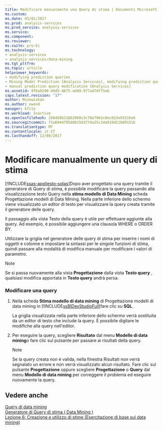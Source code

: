 ```yaml
---
title: Modificare manualmente una Query di stima | Documenti Microsoft
ms.custom: 
ms.date: 03/01/2017
ms.prod: analysis-services
ms.prod_service: analysis-services
ms.service: 
ms.component: 
ms.reviewer: 
ms.suite: pro-bi
ms.technology:
- analysis-services
- analysis-services/data-mining
ms.tgt_pltfrm: 
ms.topic: article
helpviewer_keywords:
- modifying prediction queries
- Mining Model Prediction [Analysis Services], modifying prediction queries
- manual prediction query modification [Analysis Services]
ms.assetid: 9f6a9298-49d5-4675-ad49-977a47dff5a6
caps.latest.revision: "17"
author: Minewiskan
ms.author: owend
manager: kfile
ms.workload: Inactive
ms.openlocfilehash: 2b0450b31862960c3c78e7061c0ec823e93316e6
ms.sourcegitcommit: f1a6944f95dd015d3774a25c14a919421b09151b
ms.translationtype: MT
ms.contentlocale: it-IT
ms.lasthandoff: 12/08/2017
---
```

# <a name="manually-edit-a-prediction-query"></a>Modificare manualmente un query di stima
[!INCLUDE[ssas-appliesto-sqlas](../../includes/ssas-appliesto-sqlas.md)]Dopo aver progettato una query tramite il generatore di Query di stima, è possibile modificare la query passando alla visualizzazione testo Query nella **stima modello di Data Mining** scheda Progettazione modelli di Data Mining. Nella parte inferiore dello schermo viene visualizzato un editor di testo per visualizzare la query creata tramite il generatore delle query.  
  
 Il passaggio alla vista Testo della query è utile per effettuare aggiunte alla query. Ad esempio, è possibile aggiungere una clausola WHERE o ORDER BY.  
  
 Utilizzare la griglia nel generatore delle query di stima per inserire i nomi di oggetti e colonne e impostare la sintassi per le singole funzioni di stima, quindi passare alla modalità di modifica manuale per modificare i valori di parametro.  
  
> [!NOTE]  
>  Se si passa nuovamente alla vista **Progettazione** dalla vista **Testo query** , qualsiasi modifica apportata in **Testo query** andrà persa.  
  
### <a name="modify-a-query"></a>Modificare una query  
  
1.  Nella scheda **Stima modello di data mining** di Progettazione modelli di data mining in [!INCLUDE[ssBIDevStudioFull](../../includes/ssbidevstudiofull-md.md)]fare clic su **SQL**.  
  
     La griglia visualizzata nella parte inferiore dello schermo verrà sostituita da un editor di testo che include la query. È possibile digitare le modifiche alla query nell'editor.  
  
2.  Per eseguire la query, scegliere **Risultato** dal menu **Modello di data mining**o fare clic sul pulsante per passare ai risultati della query.  
  
    > [!NOTE]  
    >  Se la query creata non è valida, nella finestra Risultati non verrà segnalato un errore e non verrà visualizzato alcun risultato. Fare clic sul pulsante **Progettazione** oppure scegliere **Progettazione** o **Query** dal menu **Modello di data mining** per correggere il problema ed eseguire nuovamente la query.  
  
## <a name="see-also"></a>Vedere anche  
 [Query di data mining](../../analysis-services/data-mining/data-mining-queries.md)   
 [Generatore di Query di stima &#40; Data Mining &#41;](http://msdn.microsoft.com/library/12900d49-db88-48bb-a5f4-0a9a172bc126)   
 [Lezione 6: Creazione e utilizzo di stime &#40;Esercitazione di base sul data mining&#41;](http://msdn.microsoft.com/library/b213cb58-2c40-4c89-b08b-d3c36a4afad3)  
  
  
